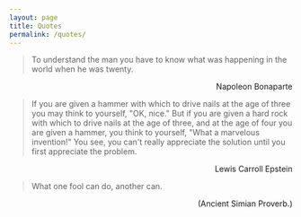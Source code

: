 ```yaml
---
layout: page
title: Quotes
permalink: /quotes/
---
```


> To understand the man you have to know what 
> was happening in the world when he was twenty.
<div style="text-align: right">Napoleon Bonaparte</div>


> If you are given a hammer with which to drive nails
> at the age of three you may think to yourself, "OK,
> nice." But if you are given a hard rock with which to
> drive nails at the age of three, and at the age of four
> you are given a hammer, you think to yourself, "What
> a marvelous invention!" You see, you can't really
> appreciate the solution until you first appreciate the
>problem.
<div style="text-align: right">Lewis Carroll Epstein</div>

> What one fool can do, another can.
<div style="text-align: right">(Ancient Simian Proverb.)</div>

